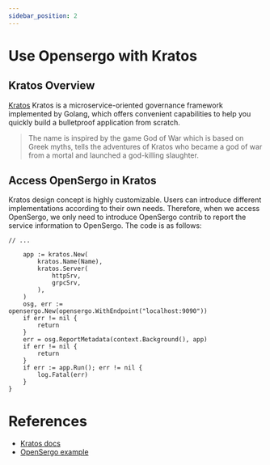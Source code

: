 ```yaml
---
sidebar_position: 2
---
```


# Use Opensergo with Kratos

## Kratos Overview
[Kratos](github.com/go-kratos/kratos) Kratos is a microservice-oriented governance framework implemented by Golang, which offers convenient capabilities to help you quickly build a bulletproof application from scratch.

> The name is inspired by the game God of War which is based on Greek myths, tells the adventures of Kratos who became a god of war from a mortal and launched a god-killing slaughter.

## Access OpenSergo in Kratos

Kratos design concept is highly customizable. Users can introduce different implementations according to their own needs. Therefore, when we access OpenSergo, we only need to introduce OpenSergo contrib to report the service information to OpenSergo. The code is as follows:
```
// ...

	app := kratos.New(
		kratos.Name(Name),
		kratos.Server(
			httpSrv,
			grpcSrv,
		),
	)
	osg, err := opensergo.New(opensergo.WithEndpoint("localhost:9090"))
	if err != nil {
		return
	}
	err = osg.ReportMetadata(context.Background(), app)
	if err != nil {
		return
	}
	if err := app.Run(); err != nil {
		log.Fatal(err)
	}
}
```

# References
- [Kratos docs](https://go-kratos.dev/docs/)
- [OpenSergo example](https://github.com/go-kratos/examples/tree/main/opensergo)

